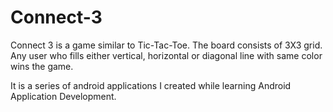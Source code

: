 # Connect-3

Connect 3 is a game similar to Tic-Tac-Toe. The board consists of 3X3 grid. Any user who fills either vertical, horizontal or diagonal line with same color wins the game.

It is a series of android applications I created while learning Android Application Development.
